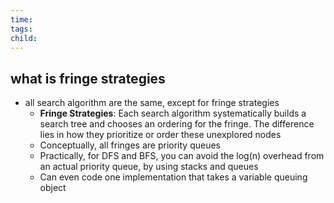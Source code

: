 ```yaml
---
time: 
tags: 
child:
---
```

## what is fringe strategies
- all search algorithm are the same, except for fringe strategies
	- **Fringe Strategies**: Each search algorithm systematically builds a search tree and chooses an ordering for the fringe. The difference lies in how they prioritize or order these unexplored nodes
	- Conceptually, all fringes are priority queues
	- Practically, for DFS and BFS, you can avoid the log(n) overhead from an actual priority queue, by using stacks and queues
	- Can even code one implementation that takes a variable queuing object